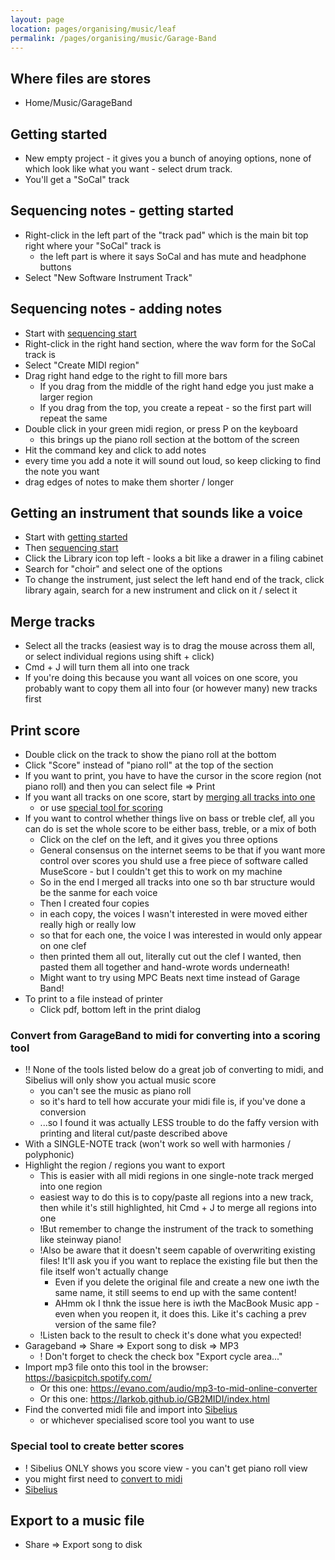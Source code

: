 ```yaml
---
layout: page
location: pages/organising/music/leaf
permalink: /pages/organising/music/Garage-Band
---
```


## Where files are stores

- Home/Music/GarageBand

## Getting started

- New empty project - it gives you a bunch of anoying options, none of which look like what you want - select drum track.
- You'll get a "SoCal" track

## Sequencing notes - getting started

- Right-click in the left part of the "track pad" which is the main bit top right where your "SoCal" track is
    - the left part is where it says SoCal and has mute and headphone buttons
- Select "New Software Instrument Track"

## Sequencing notes - adding notes

- Start with [sequencing start](#sequencing-notes---getting-started)
- Right-click in the right hand section, where the wav form for the SoCal track is
- Select "Create MIDI region"
- Drag right hand edge to the right to fill more bars
    - If you drag from the middle of the right hand edge you just make a larger region
    - If you drag from the top, you create a repeat - so the first part will repeat the same
- Double click in your green midi region, or press P on the keyboard
    - this brings up the piano roll section at the bottom of the screen
- Hit the command key and click to add notes
- every time you add a note it will sound out loud, so keep clicking to find the note you want
- drag edges of notes to make them shorter / longer

## Getting an instrument that sounds like a voice

- Start with [getting started](#getting-started)
- Then [sequencing start](#sequencing-notes---getting-started)
- Click the Library icon top left - looks a bit like a drawer in a filing cabinet
- Search for "choir" and select one of the options
- To change the instrument, just select the left hand end of the track, click library again, search for a new instrument and click on it / select it

## Merge tracks

- Select all the tracks (easiest way is to drag the mouse across them all, or select individual regions using shift + click)
- Cmd + J will turn them all into one track
- If you're doing this because you want all voices on one score, you probably want to copy them all into four (or however many) new tracks first

## Print score

- Double click on the track to show the piano roll at the bottom
- Click "Score" instead of "piano roll" at the top of the section
- If you want to print, you have to have the cursor in the score region (not piano roll) and then you can select file => Print
- If you want all tracks on one score, start by [merging all tracks into one](#merge-tracks)
    - or use [special tool for scoring](#special-tool-to-create-better-scores)
- If you want to control whether things live on bass or treble clef, all you can do is set the whole score to be either bass, treble, or a mix of both
    - Click on the clef on the left, and it gives you three options
    - General consensus on the internet seems to be that if you want more control over scores you shuld use a free piece of software called MuseScore - but I couldn't get this to work on my machine
    - So in the end I merged all tracks into one so th bar structure would be the sanme for each voice
    - Then I created four copies
    - in each copy, the voices I wasn't interested in were moved either really high or really low
    - so that for each one, the voice I was interested in would only appear on one clef
    - then printed them all out, literally cut out the clef I wanted, then pasted them all together and hand-wrote words underneath!
    - Might want to try using MPC Beats next time instead of Garage Band!
- To print to a file instead of printer
    - Click pdf, bottom left in the print dialog

### Convert from GarageBand to midi for converting into a scoring tool

- !! None of the tools listed below do a great job of converting to midi, and Sibelius will only show you actual music score
    - you can't see the music as piano roll
    - so it's hard to tell how accurate your midi file is, if you've done a conversion
    - ...so I found it was actually LESS trouble to do the faffy version with printing and literal cut/paste described above
- With a SINGLE-NOTE track (won't work so well with harmonies / polyphonic)
- Highlight the region / regions you want to export
    - This is easier with all midi regions in one single-note track merged into one region
    - easiest way to do this is to copy/paste all regions into a new track, then while it's still highlighted, hit Cmd + J to merge all regions into one
    - !But remember to change the instrument of the track to something like steinway piano!
    - !Also be aware that it doesn't seem capable of overwriting existing files! It'll ask you if you want to replace the existing file but then the file itself won't actually change
        - Even if you delete the original file and create a new one iwth the same name, it still seems to end up with the same content!
        - AHmm ok I thnk the issue here is iwth the MacBook Music app - even when you reopen it, it does this. Like it's  caching a prev version of the same file?
    - !Listen back to the result to check it's done what you expected!
- Garageband => Share => Export song to disk => MP3
    - ! Don't forget to check the check box "Export cycle area..."
- Import mp3 file onto this tool in the browser: https://basicpitch.spotify.com/
    - Or this one: https://evano.com/audio/mp3-to-mid-online-converter
    - Or this one: https://larkob.github.io/GB2MIDI/index.html
- Find the converted midi file and import into [Sibelius](https://www.avid.com/sibelius)
    - or whichever specialised score tool you want to use

### Special tool to create better scores

- ! Sibelius ONLY shows you score view - you can't get piano roll view
- you might first need to [convert to midi](#convert-from-garageband-to-midi-for-converting-into-a-scoring-tool)
- [Sibelius](https://www.avid.com/sibelius)

## Export to a music file

- Share => Export song to disk